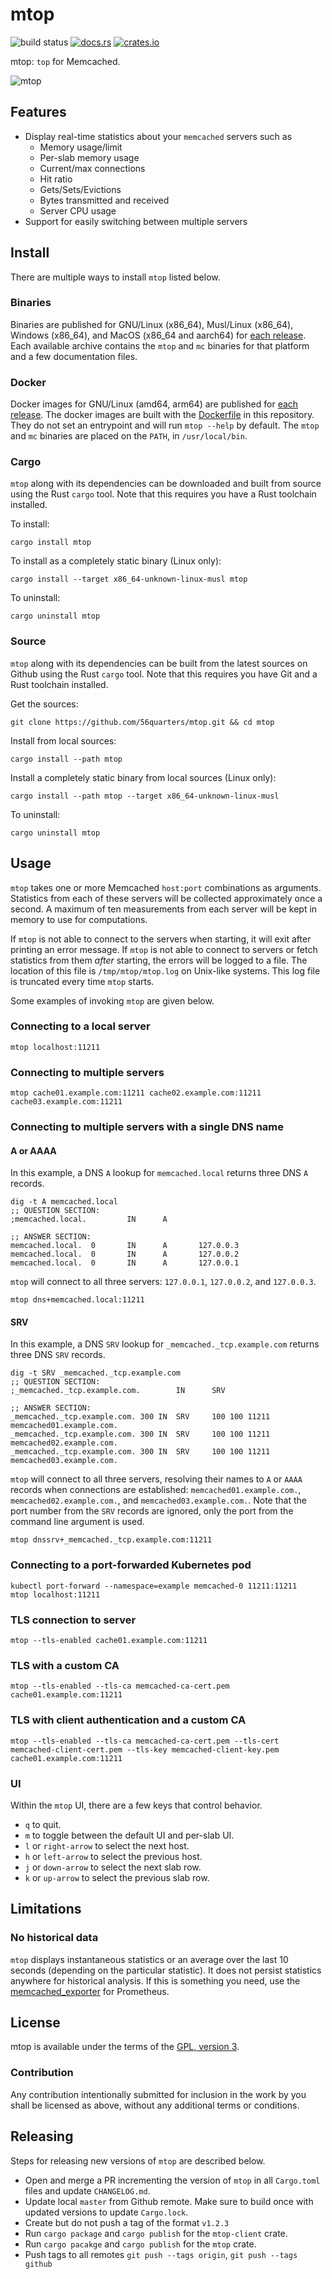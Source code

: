 # mtop

![build status](https://github.com/56quarters/mtop/actions/workflows/rust.yml/badge.svg)
[![docs.rs](https://docs.rs/mtop/badge.svg)](https://docs.rs/mtop/)
[![crates.io](https://img.shields.io/crates/v/mtop.svg)](https://crates.io/crates/mtop/)

mtop: `top` for Memcached.

![mtop](mtop.png)

## Features

* Display real-time statistics about your `memcached` servers such as
  * Memory usage/limit
  * Per-slab memory usage
  * Current/max connections
  * Hit ratio
  * Gets/Sets/Evictions
  * Bytes transmitted and received
  * Server CPU usage
* Support for easily switching between multiple servers

## Install

There are multiple ways to install `mtop` listed below.

### Binaries

Binaries are published for GNU/Linux (x86_64), Musl/Linux (x86_64), Windows (x86_64), and MacOS (x86_64 and aarch64)
for [each release](https://github.com/56quarters/mtop/releases). Each available archive contains the `mtop` and `mc`
binaries for that platform and a few documentation files.

### Docker

Docker images for GNU/Linux (amd64, arm64) are published for [each release](https://hub.docker.com/r/56quarters/mtop).
The docker images are built with the [Dockerfile](https://github.com/56quarters/mtop/blob/master/Dockerfile) in this
repository. They do not set an entrypoint and will run `mtop --help` by default. The `mtop` and `mc` binaries are
placed on the `PATH`, in `/usr/local/bin`.

### Cargo

`mtop` along with its dependencies can be downloaded and built from source using the
Rust `cargo` tool. Note that this requires you have a Rust toolchain installed.

To install:

```
cargo install mtop
```

To install as a completely static binary (Linux only):

```
cargo install --target x86_64-unknown-linux-musl mtop 
```

To uninstall:

```
cargo uninstall mtop
```

### Source

`mtop` along with its dependencies can be built from the latest sources on Github using
the Rust `cargo` tool. Note that this requires you have Git and a Rust toolchain installed.

Get the sources:

```
git clone https://github.com/56quarters/mtop.git && cd mtop
```

Install from local sources:

```
cargo install --path mtop
```

Install a completely static binary from local sources (Linux only):

```
cargo install --path mtop --target x86_64-unknown-linux-musl
```

To uninstall:

```
cargo uninstall mtop
```

## Usage

`mtop` takes one or more Memcached `host:port` combinations as arguments. Statistics from
each of these  servers will be collected approximately once a second. A maximum of ten
measurements from each server will be kept in memory to use for computations.

If `mtop` is not able to connect to the servers when starting, it will exit after printing
an error message. If `mtop` is not able to connect to servers or fetch statistics from
them _after_ starting, the errors will be logged to a file. The location of this file is
`/tmp/mtop/mtop.log` on Unix-like systems. This log file is truncated every time `mtop`
starts.

Some examples of invoking `mtop` are given below.

### Connecting to a local server
```
mtop localhost:11211
```

### Connecting to multiple servers

```
mtop cache01.example.com:11211 cache02.example.com:11211 cache03.example.com:11211
```

### Connecting to multiple servers with a single DNS name

#### A or AAAA

In this example, a DNS `A` lookup for `memcached.local` returns three DNS `A` records.

```
dig -t A memcached.local
;; QUESTION SECTION:
;memcached.local.         IN      A

;; ANSWER SECTION:
memcached.local.  0       IN      A       127.0.0.3
memcached.local.  0       IN      A       127.0.0.2
memcached.local.  0       IN      A       127.0.0.1
```

`mtop` will connect to all three servers: `127.0.0.1`, `127.0.0.2`, and `127.0.0.3`.

```
mtop dns+memcached.local:11211
```

#### SRV

In this example, a DNS `SRV` lookup for `_memcached._tcp.example.com` returns three DNS `SRV` records.

```
dig -t SRV _memcached._tcp.example.com
;; QUESTION SECTION:
;_memcached._tcp.example.com.        IN      SRV

;; ANSWER SECTION:
_memcached._tcp.example.com. 300 IN  SRV     100 100 11211 memcached01.example.com.
_memcached._tcp.example.com. 300 IN  SRV     100 100 11211 memcached02.example.com.
_memcached._tcp.example.com. 300 IN  SRV     100 100 11211 memcached03.example.com.
```

`mtop` will connect to all three servers, resolving their names to `A` or `AAAA` records
when connections are established: `memcached01.example.com.`, `memcached02.example.com.`,
and `memcached03.example.com.`. Note that the port number from the `SRV` records are ignored,
only the port from the command line argument is used.

```
mtop dnssrv+_memcached._tcp.example.com:11211
```

### Connecting to a port-forwarded Kubernetes pod

```
kubectl port-forward --namespace=example memcached-0 11211:11211
mtop localhost:11211
```

### TLS connection to server

```
mtop --tls-enabled cache01.example.com:11211
```

### TLS with a custom CA

```
mtop --tls-enabled --tls-ca memcached-ca-cert.pem cache01.example.com:11211
```

### TLS with client authentication and a custom CA

```
mtop --tls-enabled --tls-ca memcached-ca-cert.pem --tls-cert memcached-client-cert.pem --tls-key memcached-client-key.pem cache01.example.com:11211
```

### UI

Within the `mtop` UI, there are a few keys that control behavior.

* `q` to quit.
* `m` to toggle between the default UI and per-slab UI.
* `l` or `right-arrow` to select the next host.
* `h` or `left-arrow` to select the previous host.
* `j` or `down-arrow` to select the next slab row.
* `k` or `up-arrow` to select the previous slab row.

## Limitations

### No historical data

`mtop` displays instantaneous statistics or an average over the last 10 seconds (depending on
the particular statistic). It does not persist statistics anywhere for historical analysis. If
this is something you need, use the [memcached_exporter](https://github.com/prometheus/memcached_exporter)
for Prometheus.

## License

mtop is available under the terms of the [GPL, version 3](LICENSE).

### Contribution

Any contribution intentionally submitted  for inclusion in the work by you
shall be licensed as above, without any additional terms or conditions.

## Releasing

Steps for releasing new versions of `mtop` are described below.

* Open and merge a PR incrementing the version of `mtop` in all `Cargo.toml` files and update `CHANGELOG.md`.
* Update local `master` from Github remote. Make sure to build once with updated versions to update `Cargo.lock`.
* Create but do not push a tag of the format `v1.2.3`
* Run `cargo package` and `cargo publish` for the `mtop-client` crate.
* Run `cargo pacakge` and `cargo publish` for the `mtop` crate.
* Push tags to all remotes `git push --tags origin`, `git push --tags github`
